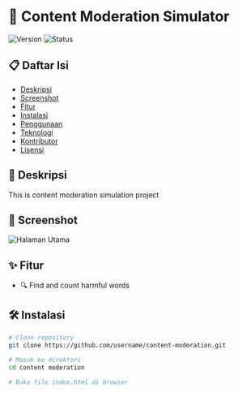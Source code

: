# 🥅 Content Moderation Simulator

![Version](https://img.shields.io/badge/version-1.0-blue)
![Status](https://img.shields.io/badge/status-development-orange)

## 📋 Daftar Isi
- [Deskripsi](#deskripsi)
- [Screenshot](#screenshot)
- [Fitur](#fitur)
- [Instalasi](#instalasi)
- [Penggunaan](#penggunaan)
- [Teknologi](#teknologi)
- [Kontributor](#kontributor)
- [Lisensi](#lisensi)

## 📝 Deskripsi
This is content moderation simulation project

## 📸 Screenshot
![Halaman Utama](images/homepage.png)

## ✨ Fitur
- 🔍 Find and count harmful words

## 🛠️ Instalasi
```bash
# Clone repository
git clone https://github.com/username/content-moderation.git

# Masuk ke direktori
cd content moderation

# Buka file index.html di browser